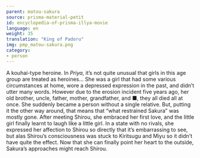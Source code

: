 ```yaml
---
parent: matou-sakura
source: prisma-material-petit
id: encyclopedia-of-prisma-illya-movie
language: en
weight: 35
translation: "King of Padoru"
img: pmp_matou-sakura.png
category:
- person
---
```


A kouhai-type heroine. In *Priya*, it’s not quite unusual that girls in this age group are treated as heroines…
She was a girl that had some various circumstances at home, wore a depressed expression in the past, and didn’t utter many words. However due to the erosion incident five years ago, her old brother, uncle, father, mother, grandfather, and ■, they all died all at once. She suddenly became a person without a single relative. But, putting it the other way around, that means that “what restrained Sakura” was mostly gone. After meeting Shirou, she embraced her first love, and the little girl finally learnt to laugh like a little girl.
In a state with no rivals, she expressed her affection to Shirou so directly that it’s embarrassing to see, but alas Shirou’s consciousness was stuck to Kiritsugu and Miyu so it didn’t have quite the effect. Now that she can finally point her heart to the outside, Sakura’s approaches might reach Shirou.
